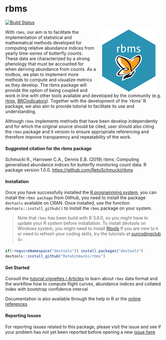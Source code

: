 # rbms

[![Build Status](https://travis-ci.org/RetoSchmucki/rbms.png?branch=master)](https://travis-ci.org/RetoSchmucki/rbms)

<img style="float: right;" src="rbmshexOR200.png" hspace="20">

With `rbms`, our aim is to facilitate the implementation of statistical and mathematical methods developed for computing relative abundance indices from yearly time-series of butterfly counts. These data are characterized by a strong phenology that must be accounted for when deriving abundance from counts.  As a toolbox, we plan to implement more methods to compute and visualize metrics as they develop. The rbms package will provide the option of being coupled and work in line with other tools available and developed by the community (e.g. [rtrim](https://cran.r-project.org/web/packages/rtrim/), [BRCindicators](https://github.com/BiologicalRecordsCentre/BRCindicators)). Together with the development of the 'rbms' R package, we also aim to provide tutorial to facilitate its use and understanding.

Although `rbms` implements methods that have been develop independently and for which the original source should be cited, user should also citing the `rbms` package and it version to ensure appropriate referencing and therefore improve transparency and repeatability of the work.

#### Suggested citation for the rbms package

Schmucki R., Harrower C.A.,  Dennis E.B. (2019) rbms: Computing generalised abundance indices for butterfly monitoring count data. R package version 1.0.0. https://github.com/RetoSchmucki/rbms

#### Installation

Once you have successfully installed the [R programming system](https://cran.r-project.org/), you can install the `rbms package` from GitHub, you need to install the package `devtools` available on CRAN. Once installed, use the function `devtools::install_github()` to install the `rbms` package on your system.

> Note that `rbms` has been build with R 3.6.0, so you might have to update your R system before installation.
> To install devtools on Windows system, you might need to install [Rtools](https://cran.r-project.org/bin/windows/Rtools/)
> If you are new to `R` or need to refresh your coding skills, try the tutorials at [ourcodingclub](https://ourcodingclub.github.io/) :thumbsup:

```R
if(!requireNamespace("devtools")) install.packages("devtools")
devtools::install_github("RetoSchmucki/rbms")
```

#### Get Started

Consult the [tutorial vignettes / Articles](https://retoschmucki.github.io/rbms/articles/Get_Started_1.html) to learn about `rbms` data format and the workflow how to compute flight curves, abundance indices and collated index with bootstrap confidence interval

Documentation is also available through the help in R or the [online references](https://retoschmucki.github.io/rbms/reference/index.html)

#### Reporting Issues

For reporting issues related to this package, please visit the issue and see if your problem has not yet been reported before opening a new [issue here](https://github.com/RetoSchmucki/rbms/issues)
